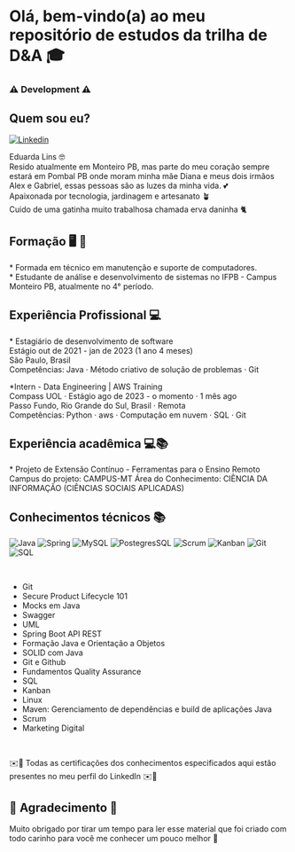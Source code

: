 <h1> Olá, bem-vindo(a) ao meu repositório de estudos da trilha de D&A 🎓 </h1>
  
<h3>⚠️ Development ⚠️</h3>

<h2>Quem sou eu?</h2>

[![Linkedin](https://img.shields.io/badge/LinkedIn-0077B5?style=for-the-badge&logo=linkedin&logoColor=white)](https://www.linkedin.com/in/eduarda-lins-118540176/)

Eduarda Lins 🤓 <br>
Resido atualmente em Monteiro PB, mas parte do meu coração sempre estará em Pombal PB onde moram minha mãe Diana e meus dois irmãos Alex e Gabriel, essas pessoas são as luzes da minha vida. 💕 <br>
Apaixonada por tecnologia, jardinagem e artesanato 🪴  <br>
Cuido de uma gatinha muito trabalhosa chamada erva daninha 🐈 <br>

<h2>Formação 🖥️ 🔧 </h2>
* Formada em técnico em manutenção e suporte de computadores. <br>
* Estudante de análise e desenvolvimento de sistemas no IFPB - Campus Monteiro PB, atualmente no 4° período.

<h2>Experiência Profissional 💻</h2>
* Estagiário de desenvolvimento de software <br>
Estágio out de 2021 - jan de 2023 (1 ano 4 meses) <br>
São Paulo, Brasil <br>
Competências: Java · Método criativo de solução de problemas · Git <br>

*Intern - Data Engineering | AWS Training <br>
Compass UOL · Estágio ago de 2023 - o momento · 1 mês ago  <br>
Passo Fundo, Rio Grande do Sul, Brasil · Remota <br>
Competências: Python · aws · Computação em nuvem · SQL · Git

<h2>Experiência acadêmica 💻📚 </h2>
* Projeto de Extensão Contínuo - Ferramentas para o Ensino Remoto
Campus do projeto: CAMPUS-MT
Área do Conhecimento: CIÊNCIA DA INFORMAÇÃO (CIÊNCIAS SOCIAIS APLICADAS)

<h2>Conhecimentos técnicos 📚 </h2>

![Java](https://img.shields.io/badge/Java-ED8B00?style=for-the-badge&logo=java&logoColor=white)
![Spring](https://img.shields.io/badge/Spring-6DB33F?style=for-the-badge&logo=spring&logoColor=white)
![MySQL](https://img.shields.io/badge/MySQL-00000F?style=for-the-badge&logo=mysql&logoColor=white)
![PostegresSQL](https://img.shields.io/badge/PostgreSQL-316192?style=for-the-badge&logo=postgresql&logoColor=white)
![Scrum](https://img.shields.io/badge/Scrum-6C2092?style=for-the-badge&logo=scrum&logoColor=white)
![Kanban](https://img.shields.io/badge/Kanban-008080?style=for-the-badge)
![Git](https://img.shields.io/badge/Git-F05032?style=for-the-badge&logo=git&logoColor=white)
![SQL](https://img.shields.io/badge/SQL-003B57?style=for-the-badge&logo=amazon-dynamodb&logoColor=white)

<br>

* Git
* Secure Product Lifecycle 101
* Mocks em Java
* Swagger
* UML
* Spring Boot API REST
* Formação Java e Orientação a Objetos
* SOLID com Java
* Git e Github
* Fundamentos Quality Assurance
* SQL
* Kanban
* Linux
* Maven: Gerenciamento de dependências e build de aplicações Java
* Scrum
* Marketing Digital

<br>

✉️📄 Todas as certificações dos conhecimentos especificados aqui estão presentes no meu perfil do LinkedIn ✉️📄

<h2>💖 Agradecimento 🥰 </h2>

Muito obrigado por tirar um tempo para ler esse material que foi criado com todo carinho para você me conhecer um pouco melhor 💖